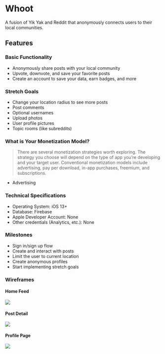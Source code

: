 # Whoot

A fusion of Yik Yak and Reddit that anonymously connects users to their local communities.

## Features
### Basic Functionality
* Anonymously share posts with your local community
* Upvote, downvote, and save your favorite posts
* Create an account to save your data, earn badges, and more

### Stretch Goals
* Change your location radius to see more posts
* Post comments
* Optional usernames
* Upload photos
* User profile pictures
* Topic rooms (like subreddits)


### What is Your Monetization Model?
> There are several monetization strategies worth exploring. The strategy you choose will depend on the type of app you’re developing and your target user. Conventional monetization models include advertising, pay per download, in-app purchases, freemium, and subscriptions.
* Advertising

### Technical Specifications
* Operating System: iOS 13+
* Database: Firebase
* Apple Developer Account: None
* Other credentials (Analytics, etc.): None

### Milestones
* Sign in/sign up flow
* Create and interact with posts
* Limit the user to current location
* Create anonymous profiles
* Start implementing stretch goals

### Wireframes 

#### Home Feed
<img src="mockups/home-feed.jpg"/>

#### Post Detail
<img src="mockups/post-detail.jpg"/>

#### Profile Page
<img src="mockups/profile.jpg"/>
